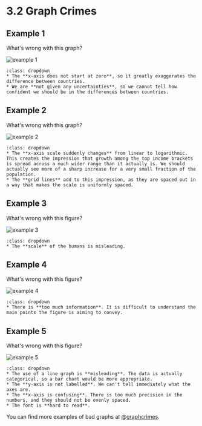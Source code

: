 # 3.2 Graph Crimes

## Example 1

What's wrong with this graph?

![example 1](https://i.imgur.com/u16vTqy.png)

```{admonition} Suggested reasons
:class: dropdown
* The **x-axis does not start at zero**, so it greatly exaggerates the difference between countries.
* We are **not given any uncertainties**, so we cannot tell how confident we should be in the differences between countries.
```

## Example 2

What's wrong with this graph?

![example 2](https://i.imgur.com/eHM3JzA.png)

```{admonition} Suggested reasons
:class: dropdown
* The **x-axis scale suddenly changes** from linear to logarithmic. This creates the impression that growth among the top income brackets is spread across a much wider range than it actually is. We should actually see more of a sharp increase for a very small fraction of the population.
* The **grid lines** add to this impression, as they are spaced out in a way that makes the scale is uniformly spaced.
```

## Example 3

What's wrong with this figure?

![example 3](https://pbs.twimg.com/media/Fl_XcNlXgAE9PQ4?format=jpg&name=medium)
```{admonition} Suggested reasons
:class: dropdown
* The **scale** of the humans is misleading.
```

## Example 4

What's wrong with this figure?

![example 4](https://i.imgur.com/adT9Snr.jpg)
```{admonition} Suggested reasons
:class: dropdown
* There is **too much information**. It is difficult to understand the main points the figure is aiming to convey.
```

## Example 5

What's wrong with this figure?

![example 5](https://www.callingbullshit.org/tools/img/nothing_on_the_axis.jpg)
```{admonition} Suggested reasons
:class: dropdown
* The use of a line graph is **misleading**. The data is actually categorical, so a bar chart would be more appropriate.
* The **y-axis is not labelled**. We can't tell immediately what the axes are.
* The **x-axis is confusing**. There is too much precision in the numbers, and they should not be evenly spaced.
* The font is **hard to read**.
```

You can find more examples of bad graphs at [@graphcrimes](https://twitter.com/GraphCrimes).